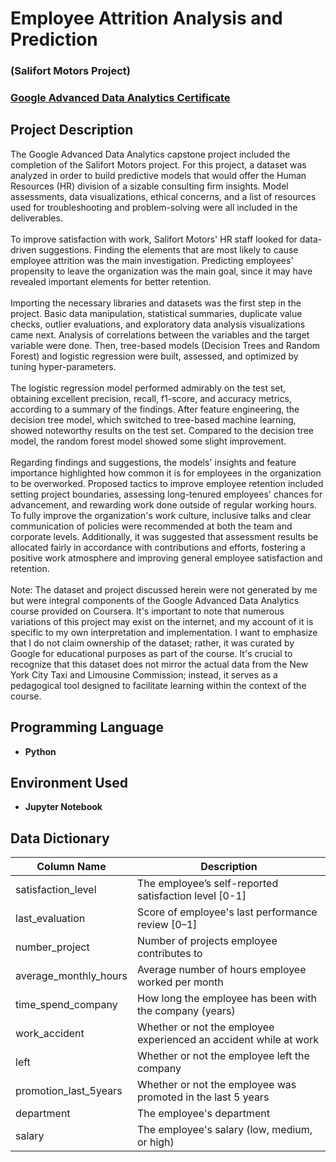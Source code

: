 <h1>Employee Attrition Analysis and Prediction</h1>
<h3>(Salifort Motors Project)</h3>

 ### [Google Advanced Data Analytics Certificate](https://github.com/fouzan-akhter/salifortmotors_project)

<h2>Project Description</h2>
The Google Advanced Data Analytics capstone project included the completion of the Salifort Motors project. For this project, a dataset was analyzed in order to build predictive models that would offer the Human Resources (HR) division of a sizable consulting firm insights. Model assessments, data visualizations, ethical concerns, and a list of resources used for troubleshooting and problem-solving were all included in the deliverables.
<br>
<br>
To improve satisfaction with work, Salifort Motors' HR staff looked for data-driven suggestions. Finding the elements that are most likely to cause employee attrition was the main investigation. Predicting employees' propensity to leave the organization was the main goal, since it may have revealed important elements for better retention.
<br>
<br>
Importing the necessary libraries and datasets was the first step in the project. Basic data manipulation, statistical summaries, duplicate value checks, outlier evaluations, and exploratory data analysis visualizations came next. Analysis of correlations between the variables and the target variable were done. Then, tree-based models (Decision Trees and Random Forest) and logistic regression were built, assessed, and optimized by tuning hyper-parameters.
<br>
<br>
The logistic regression model performed admirably on the test set, obtaining excellent precision, recall, f1-score, and accuracy metrics, according to a summary of the findings. After feature engineering, the decision tree model, which switched to tree-based machine learning, showed noteworthy results on the test set. Compared to the decision tree model, the random forest model showed some slight improvement.
<br>
<br>
Regarding findings and suggestions, the models' insights and feature importance highlighted how common it is for employees in the organization to be overworked. Proposed tactics to improve employee retention included setting project boundaries, assessing long-tenured employees' chances for advancement, and rewarding work done outside of regular working hours. To fully improve the organization's work culture, inclusive talks and clear communication of policies were recommended at both the team and corporate levels. Additionally, it was suggested that assessment results be allocated fairly in accordance with contributions and efforts, fostering a positive work atmosphere and improving general employee satisfaction and retention.
<br>
<br>
Note: The dataset and project discussed herein were not generated by me but were integral components of the Google Advanced Data Analytics course provided on Coursera. It's important to note that numerous variations of this project may exist on the internet, and my account of it is specific to my own interpretation and implementation. I want to emphasize that I do not claim ownership of the dataset; rather, it was curated by Google for educational purposes as part of the course. It's crucial to recognize that this dataset does not mirror the actual data from the New York City Taxi and Limousine Commission; instead, it serves as a pedagogical tool designed to facilitate learning within the context of the course.

<br />
 
<h2>Programming Language</h2>

- <b>Python</b> 

<h2>Environment Used </h2>

- <b>Jupyter Notebook</b>

<h2>Data Dictionary </h2>

| Column Name          | Description                                                                                     |
|----------------------|-------------------------------------------------------------------------------------------------|
| satisfaction_level   | The employee’s self-reported satisfaction level [0-1]                                           |
| last_evaluation      | Score of employee's last performance review [0–1]                                                |
| number_project       | Number of projects employee contributes to                                                       |
| average_monthly_hours| Average number of hours employee worked per month                                                |
| time_spend_company   | How long the employee has been with the company (years)                                          |
| work_accident        | Whether or not the employee experienced an accident while at work                                 |
| left                 | Whether or not the employee left the company                                                      |
| promotion_last_5years| Whether or not the employee was promoted in the last 5 years                                      |
| department           | The employee's department                                                                         |
| salary               | The employee's salary (low, medium, or high)                                                      |
